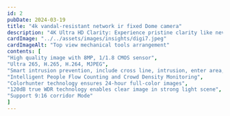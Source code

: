 ```yaml
---
id: 2
pubDate: 2024-03-19
title: "4k vandal-resistant network ir fixed Dome camera"
description: "4K Ultra HD Clarity: Experience pristine clarity like never before with 4K Ultra HD resolution. Every detail is captured in stunning clarity, ensuring that nothing escapes the watchful eye of this advanced camera"
cardImage: "../../assets/images/insights/digi7.jpeg"
cardImageAlt: "Top view mechanical tools arrangement"
contents: [
"High quality image with 8MP, 1/1.8 CMOS sensor",
"Ultra 265, H.265, H.264, MJPEG",
"Smart intrusion prevention, include cross line, intrusion, enter area, leave area detection",
"Intelligent People Flow Counting and Crowd Density Monitoring",
"Colorhunter technology ensures 24-hour full-color images",
"120dB true WDR technology enables clear image in strong light scene",
"Support 9:16 corridor Mode"
]
---
```

